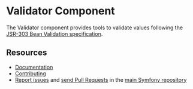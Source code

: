 Validator Component
===================

The Validator component provides tools to validate values following the
[JSR-303 Bean Validation specification][1].

Resources
---------

  * [Documentation](https://symfony.com/doc/current/components/validator.html)
  * [Contributing](https://symfony.com/doc/current/contributing/index.html)
  * [Report issues](https://github.com/oldpak/symfony/issues) and
    [send Pull Requests](https://github.com/oldpak/symfony/pulls)
    in the [main Symfony repository](https://github.com/oldpak/symfony)

[1]: https://jcp.org/en/jsr/detail?id=303
